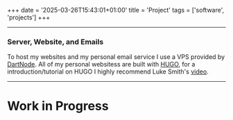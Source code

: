 +++
date = '2025-03-26T15:43:01+01:00'
title = 'Project'
tags = ['software', 'projects']
+++

***
### Server, Website, and Emails
To host my websites and my personal email service I use a VPS provided by [DartNode](https://dartnode.com/vps/1/configure). All of my personal websitess are built with [HUGO](https://gohugo.io/), for a introduction/tutorial on HUGO I highly recommend Luke Smith's [video](https://videos.lukesmith.xyz/w/oz4VV8SrnTEACCndxMASZH).

***

# Work in Progress
